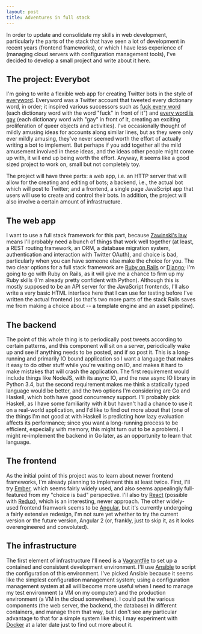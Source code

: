 ```yaml
---
layout: post
title: Adventures in full stack
---
```


In order to update and consolidate my skills in web development, particularly the parts of the stack that have seen a lot of development in recent years (frontend frameworks), or which I have less experience of (managing cloud servers with configuration management tools), I've decided to develop a small project and write about it here.


## The project: Everybot ##

I'm going to write a flexible web app for creating Twitter bots in the style of [everyword](https://twitter.com/everyword). Everyword was a Twitter account that tweeted every dictionary word, in order; it inspired various successors such as [fuck every word](https://twitter.com/fuckeveryword) (each dictionary word with the word "fuck" in front of it") and [every word is gay](https://twitter.com/everywordisgay) (each dictionary word with "gay" in front of it, creating an exciting proliferation of queer objects and activities). I've occasionally thought of mildly amusing ideas for accounts along similar lines, but as they were only ever mildly amusing, they've never seemed worth the effort of actually writing a bot to implement. But perhaps if you add together all the mild amusement involved in these ideas, and the ideas other people might come up with, it will end up being worth the effort. Anyway, it seems like a good sized project to work on, small but not completely toy.

The project will have three parts: a web app, i.e. an HTTP server that will allow for the creating and editing of bots; a backend, i.e., the actual bot which will post to Twitter; and a frontend, a single page JavaScript app that users will use to create and control their bots. In addition, the project will also involve a certain amount of infrastructure.


## The web app ##

I want to use a full stack framework for this part, because [Zawinski's law](http://www.catb.org/jargon/html/Z/Zawinskis-Law.html) means I'll probably need a bunch of things that work well together (at least, a REST routing framework, an ORM, a database migration system, authentication and interaction with Twitter OAuth), and choice is bad, particularly when you can have someone else make the choice for you. The two clear options for a full stack framework are [Ruby on Rails](http://rubyonrails.org/) or [Django](https://www.djangoproject.com/); I'm going to go with Ruby on Rails, as it will give me a chance to firm up my Ruby skills (I'm already pretty confident with Python). Although this is mostly supposed to be an API server for the JavaScript frontends, I'll also write a very basic HTML interface here that I can use for testing before I've written the actual frontend (so that's two more parts of the stack Rails saves me from making a choice about -- a template engine and an asset pipeline).


## The backend ##

The point of this whole thing is to periodically post tweets according to certain patterns, and this component will sit on a server, periodically wake up and see if anything needs to be posted, and if so post it. This is a long-running and primarily IO bound application so I want a language that makes it easy to do other stuff while you're waiting on IO, and makes it hard to make mistakes that will crash the application. The first requirement would include things like NodeJS, with its async IO, and the new async IO library in Python 3.4, but the second requirement makes me think a statically typed language would be better, and the two options I'm considering are Go and Haskell, which both have good concurrency support. I'll probably pick Haskell, as I have some familiarity with it but haven't had a chance to use it on a real-world application, and I'd like to find out more about that (one of the things I'm not good at with Haskell is predicting how lazy evaluation affects its performance; since you want a long-running process to be efficient, especially with memory, this might turn out to be a problem). I might re-implement the backend in Go later, as an opportunity to learn that language.


## The frontend ##

As the initial point of this project was to learn about newer frontend frameworks, I'm already planning to implement this at least twice. First, I'll try [Ember](http://emberjs.com/), which seems fairly widely used, and also seems appealingly full-featured from my "choice is bad" perspective. I'll also try [React](https://facebook.github.io/react/) (possible with [Redux](http://redux.js.org/)), which is an interesting, newer approach. The other widely-used frontend framwork seems to be [Angular](https://angularjs.org/), but it's currently undergoing a fairly extensive redesign, I'm not sure yet whether to try the current version or the future version, Angular 2 (or, frankly, just to skip it, as it looks overengineered and convoluted).


## The infrastructure ##

The first element of infrastructure I'll need is a [Vagrantfile](https://www.vagrantup.com/) to set up a contained and consistent development environment. I'll use [Ansible](https://www.ansible.com/) to script the configuration of this environment. I've picked Ansible because it seems like the simplest configuration management system; using a configuration management system at all will become more useful when I need to manage my test environment (a VM on my computer) and the production environment (a VM in the cloud somewhere). I could put the various components (the web server, the backend, the database) in different containers, and manage them that way, but I don't see any particular advantage to that for a simple system like this; I may experiment with [Docker](https://www.docker.com/) at a later date just to find out more about it.



